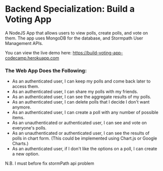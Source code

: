 
# Backend Specialization: Build a Voting App

A NodeJS App that allows users to view polls, create polls, and vote on them. The app uses MongoDB for the database, and Stormpath User Management APIs.

You can view the live demo here: https://build-voting-app-codecamp.herokuapp.com

### The Web App Does the Following:
* As an authenticated user, I can keep my polls and come back later to access them.
* As an authenticated user, I can share my polls with my friends.
* As an authenticated user, I can see the aggregate results of my polls.
* As an authenticated user, I can delete polls that I decide I don't want anymore.
* As an authenticated user, I can create a poll with any number of possible items.
* As an unauthenticated or authenticated user, I can see and vote on everyone's polls.
* As an unauthenticated or authenticated user, I can see the results of polls in chart form. (This could be implemented using Chart.js or Google Charts.)
* As an authenticated user, if I don't like the options on a poll, I can create a new option.


N.B. I must before fix stormPath api problem